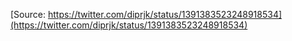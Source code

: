 [Source: https://twitter.com/diprjk/status/1391383523248918534](https://twitter.com/diprjk/status/1391383523248918534)